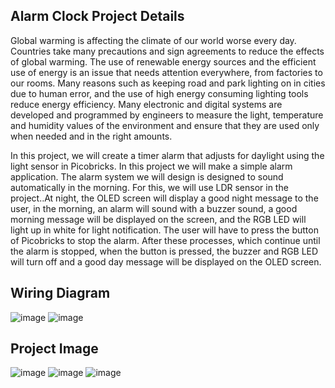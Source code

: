 ## Alarm Clock Project Details
Global warming is affecting the climate of our world worse every day. Countries take many precautions and sign agreements to reduce the effects of global warming. The use of renewable energy sources and the efficient use of energy is an issue that needs attention everywhere, from factories to our rooms. Many reasons such as keeping road and park lighting on in cities due to human error, and the use of high energy consuming lighting tools reduce energy efficiency. Many electronic and digital systems are developed and programmed by engineers to measure the light, temperature and humidity values of the environment and ensure that they are used only when needed and in the right amounts.

In this project, we will create a timer alarm that adjusts for daylight using the light sensor in Picobricks. In this project we will make a simple alarm application. The alarm system we will design is designed to sound automatically in the morning. For this, we will use LDR sensor in the project..At night, the OLED screen will display a good night message to the user, in the morning, an alarm will sound with a buzzer sound, a good morning message will be displayed on the screen, and the RGB LED will light up in white for light notification. The user will have to press the button of Picobricks to stop the alarm. After these processes, which continue until the alarm is stopped, when the button is pressed, the buzzer and RGB LED will turn off and a good day message will be displayed on the OLED screen.

## Wiring Diagram

![image](https://user-images.githubusercontent.com/111511331/200263101-5bb9c9d6-f0ee-4633-8f9c-3363fa6a8a56.png)
![image](https://user-images.githubusercontent.com/111511331/200263131-7edbaa2c-a753-4e74-b412-c3d4977d7ca4.png)

## Project Image

![image](https://user-images.githubusercontent.com/111511331/200263286-49acd761-2cb1-470f-9c11-3e26e1976732.png)
![image](https://user-images.githubusercontent.com/111511331/200263318-96b76b34-0063-490b-ba08-aae0a51dabd3.png)
![image](https://user-images.githubusercontent.com/111511331/200263342-772449a9-c4c8-4449-93aa-9e65c58a27e5.png)

 
